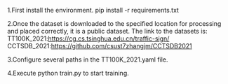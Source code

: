 1.First install the environment.
  pip install -r requirements.txt

2.Once the dataset is downloaded to the specified location for processing and placed correctly, it is a public dataset.
  The link to the datasets is:
  TT100K_2021:https://cg.cs.tsinghua.edu.cn/traffic-sign/
  CCTSDB_2021:https://github.com/csust7zhangjm/CCTSDB2021

3.Configure several paths in the TT100K_2021.yaml file.

4.Execute python train.py to start training.
